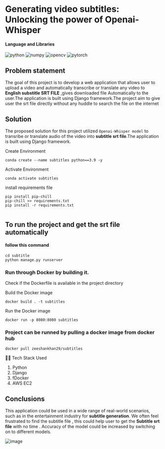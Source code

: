 # Generating video subtitles: Unlocking the power of Openai-Whisper 

#### Language and Libraries

<p>
<a><img src="https://img.shields.io/badge/Python-FFD43B?style=for-the-badge&logo=python&logoColor=darkgreen" alt="python"/></a>
<a><img src="https://img.shields.io/badge/openai-181818?style=for-the-badge&logo=openai&logoColor=white" alt="numpy"/></a>
<a><img src="https://img.shields.io/badge/whisper-181818?style=for-the-badge&logo=openai&logoColor=green" alt="opencv"/></a>
<a><img src="https://img.shields.io/badge/Django-%23EE4C2C.svg?style=for-the-badge&logo=Django&logoColor=white" alt="pytorch"/></a>
</p>

## Problem statement
The goal of this project is to develop a web application that allows user to upload a video and automatically transcribe or translate any video to **English substitle SRT FILE** ,gives downloaded file Automatically to the user.The application is built using Django framework.The project aim to give user the srt file directly without any huddle to search the file on the internet

## Solution
The proposed solution for this project utilized `Openai-Whisper model` to transribe or translate audio of the video into **subtitle srt file**.The application is built using Django framework.

Create Environment
```
conda create --name subtitles python==3.9 -y

```


Activate Environment
```
conda activate subtitles

```

install requirements file

```
pip install pip-chill
pip-chill >> requirements.txt
pip install -r requirements.txt


```




## To run the project and get the srt file automatically 
#### follow this command 
```
cd subtitle
python manage.py runserver

```

### Run through Docker by building it.
Check if the Dockerfile is available in the project directory

Build the Docker image

```
docker build . -t subtitles

```

Run the Docker image

```
docker run -p 8080:8080 subtitles

```

### Project can be runned by pulling a docker image from docker hub
```
docker pull zeeshankhan29/subtitles

```
👨‍💻 Tech Stack Used
1. Python
2. Django
3. fDocker
4. AWS EC2

## Conclusions
This application could be used in a wide range of real-world scenarios, such as in the entertainment industry for **subtitle generation**. We often feel frustrated to find the subtitle file , this could help user to get the **Subtitle srt file** with no time . Accuracy of the model could be increased by switching on to different models.

![image](https://user-images.githubusercontent.com/95518247/230373854-256d743d-f592-4c4b-9a8f-693f3a6b9b4b.png)
